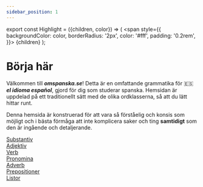 ```yaml
---
sidebar_position: 1
---
```


export const Highlight = ({children, color}) => (
  <span
    style={{
      backgroundColor: color,
      borderRadius: '2px',
      color: '#fff',
      padding: '0.2rem',
    }}>
    {children}
  </span>
);

# <Highlight color="var(--highlight)">Börja här</Highlight>

Välkommen till ***omspanska.se***! Detta är en omfattande grammatika för 🇪🇸 ***el idioma español***, gjord för dig som studerar spanska. Hemsidan är uppdelad på ett traditionellt sätt med de olika ordklasserna, så att du lätt hittar runt. 

Denna hemsida är konstruerad för att vara så förståelig och konsis som möjligt och i bästa förmåga att inte komplicera saker och ting **samtidigt** som den är ingående och detaljerande. 

<div class="box-container">
  <a href="/docs/Substantiv/Artiklar" class="box">
    <div class="boxText">Substantiv</div>
  </a>
  <a href="/docs/Adjektiv/Böjning" class="box">
    <div class="boxText">Adjektiv</div>
  </a>
  <a href="/docs/Verb/Tempus/Presens" class="box">
    <div class="boxText">Verb</div>
  </a>
  <a href="/docs/Pronomina/Personliga pronomina" class="box">
    <div class="boxText">Pronomina</div>
  </a>
</div>

<div class="box-container">
  <a href="/docs/Adverb/Användning av adverb" class="box">
    <div class="boxText">Adverb</div>
  </a>
  <a href="/docs/Prepositioner/Användning av prepositioner" class="box">
    <div class="boxText">Prepositioner</div>
  </a>
  <a href="/docs/Listor/Reflexiva verb" class="box">
    <div class="boxText">Listor</div>
  </a>
</div>

